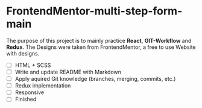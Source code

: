# FrontendMentor-multi-step-form-main

The purpose of this project is to mainly practice **React**, **GIT-Workflow** and **Redux**.
The Designs were taken from FrontendMentor, a free to use Website with designs.

- [ ] HTML + SCSS
- [ ] Write and update README with Markdown
- [ ] Apply aquired Git knowledge (branches, merging, commits, etc.)
- [ ] Redux implementation
- [ ] Responsive
- [ ] Finished